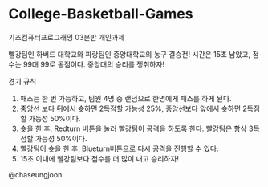 # College-Basketball-Games
기초컴퓨터프로그래밍 03분반 개인과제 

빨강팀인 하버드 대학교와 파랑팀인 중앙대학교의 농구 결승전! 
시간은 15초 남았고, 점수는 99대 99로 동점이다.
중앙대의 승리를 쟁취하자!

경기 규칙

1. 패스는 한 번 가능하고, 팀원 4명 중 랜덤으로 한명에게 패스를 하게 된다.
2. 중앙선 보다 뒤에서 슛하면 2득점할 가능성 25%, 중앙선보다 앞에서 슛하면 2득점할 가능성 50%이다.
3. 슛을 한 후, Redturn 버튼을 눌러 빨강팀이 공격을 하도록 한다. 빨강팀은 항상 3득점할 가능성 50%이다.
4. 빨강팀이 슛을 한 후, Blueturn버튼으로 다시 공격을 진행할 수 있다.
5. 15초 이내에 빨강팀보다 점수를 더 많이 내고 승리하자!

@chaseungjoon
